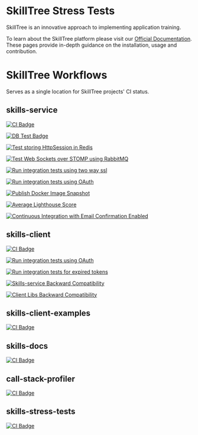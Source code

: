 # SkillTree Stress Tests

SkillTree is an innovative approach to implementing application training.

To learn about the SkillTree platform please visit our [Official Documentation](https://code.nsa.gov/skills-docs/). 
These pages provide in-depth guidance on the installation, usage and contribution.    

# SkillTree Workflows

Serves as a single location for SkillTree projects' CI status.

## skills-service

[![CI Badge](https://github.com/NationalSecurityAgency/skills-service/workflows/Continuous%20Integration/badge.svg)](https://github.com/NationalSecurityAgency/skills-service/actions?query=workflow%3A%22Continuous+Integration%22)

[![DB Test Badge](https://github.com/NationalSecurityAgency/skills-service/workflows/Test%20against%20PostgreSQL/badge.svg)](https://github.com/NationalSecurityAgency/skills-service/actions?query=workflow%3A%22Test+against+PostgreSQL%22)

[![Test storing HttpSession in Redis](https://github.com/NationalSecurityAgency/skills-service/workflows/Test%20storing%20HttpSession%20in%20Redis/badge.svg)](https://github.com/NationalSecurityAgency/skills-service/actions?query=workflow%3A%22Test+storing+HttpSession+in+Redis%22)

[![Test Web Sockets over STOMP using RabbitMQ](https://github.com/NationalSecurityAgency/skills-service/workflows/Test%20Web%20Sockets%20over%20STOMP%20using%20RabbitMQ/badge.svg)](https://github.com/NationalSecurityAgency/skills-service/actions?query=workflow%3A%22Test+Web+Sockets+over+STOMP+using+RabbitMQ%22)

[![Run integration tests using two way ssl](https://github.com/NationalSecurityAgency/skills-service/workflows/Run%20integration%20tests%20using%20two%20way%20ssl/badge.svg)](https://github.com/NationalSecurityAgency/skills-service/actions?query=workflow%3A%22Run+integration+tests+using+two+way+ssl%22)

[![Run integration tests using OAuth](https://github.com/NationalSecurityAgency/skills-service/workflows/Continuous%20Integration%20with%20OAuth/badge.svg)](https://github.com/NationalSecurityAgency/skills-service/actions/workflows/build-and-test-oauth.yml?query=workflow%3A%22Continuous+Integration+with+OAuth%22)

[![Publish Docker Image Snapshot](https://github.com/NationalSecurityAgency/skills-service/workflows/Publish%20Docker%20Image%20Snapshot/badge.svg)](https://github.com/NationalSecurityAgency/skills-service/actions?query=workflow%3A%22Publish+Docker+Image+Snapshot%22)

[![Average Lighthouse Score](https://raw.githubusercontent.com/NationalSecurityAgency/skills-service/badges/master/average_accessibility_score.svg)](https://raw.githubusercontent.com/NationalSecurityAgency/skills-service/badges/master/average_accessibility_score.svg)

[![Continuous Integration with Email Confirmation Enabled](https://github.com/NationalSecurityAgency/skills-service/actions/workflows/build-and-test-email-confirmation.yml/badge.svg)](https://github.com/NationalSecurityAgency/skills-service/actions/workflows/build-and-test-email-confirmation.yml)

## skills-client

[![CI Badge](https://github.com/NationalSecurityAgency/skills-client/workflows/Continuous%20Integration/badge.svg)](https://github.com/NationalSecurityAgency/skills-client/actions?query=workflow%3A%22Continuous+Integration%22)

[![Run integration tests using OAuth](https://github.com/NationalSecurityAgency/skills-client/workflows/Continuous%20Integration%20with%20OAuth/badge.svg)](https://github.com/NationalSecurityAgency/skills-client/actions?query=workflow%3A%22Continuous+Integration+with+OAuth%22)

[![Run integration tests for expired tokens](https://github.com/NationalSecurityAgency/skills-client/workflows/Continuous%20Integration%20expired%20token%20tests/badge.svg)](https://github.com/NationalSecurityAgency/skills-client/actions?query=workflow%3A%22Continuous+Integration+expired+token+tests%22)

[![Skills-service Backward Compatibility](https://github.com/NationalSecurityAgency/skills-client/workflows/Skills-service%20Backward%20Compatibility/badge.svg)](https://github.com/NationalSecurityAgency/skills-client/actions?query=workflow%3A%22Skills-service+Backward+Compatibility%22)

[![Client Libs Backward Compatibility](https://github.com/NationalSecurityAgency/skills-client/workflows/Client%20Libs%20Backward%20Compatibility/badge.svg)](https://github.com/NationalSecurityAgency/skills-client/actions?query=workflow%3A%22Client+Libs+Backward+Compatibility%22)

## skills-client-examples

[![CI Badge](https://github.com/NationalSecurityAgency/skills-client-examples/workflows/Continuous%20Integration/badge.svg)](https://github.com/NationalSecurityAgency/skills-client-examples/actions?query=workflow%3A%22Continuous+Integration%22)

## skills-docs

[![CI Badge](https://github.com/NationalSecurityAgency/skills-docs/workflows/Publish%20SkillTree%20Docs/badge.svg)](https://github.com/NationalSecurityAgency/skills-docs/actions?query=workflow%3A%22Publish+SkillTree+Docs%22)

## call-stack-profiler


[![CI Badge](https://github.com/NationalSecurityAgency/call-stack-profiler/workflows/Continuous%20Integration/badge.svg)](https://github.com/NationalSecurityAgency/call-stack-profiler/actions?query=workflow%3A%22Continuous+Integration%22)

## skills-stress-tests

[![CI Badge](https://github.com/NationalSecurityAgency/skills-stress-test/workflows/Continuous%20Integration/badge.svg)](https://github.com/NationalSecurityAgency/skills-stress-test/actions?query=workflow%3A%22Continuous+Integration%22)

